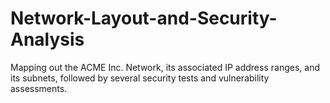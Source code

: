 # Network-Layout-and-Security-Analysis
Mapping out the ACME Inc. Network, its associated IP address ranges, and its subnets, followed by several security tests and vulnerability assessments. 

